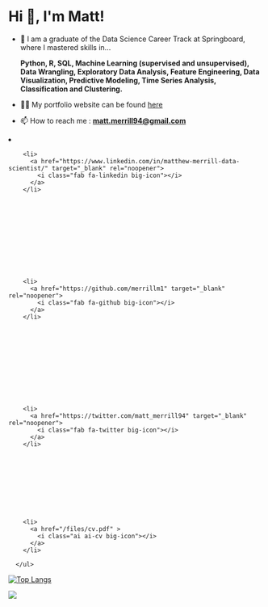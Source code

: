 <h1 align="left">Hi 👋, I'm Matt!</h1>


- 🌱 I am a graduate of the Data Science Career  Track at Springboard, where I mastered skills in... 

   **Python, R, SQL, Machine Learning (supervised and unsupervised), Data Wrangling, Exploratory Data Analysis, Feature Engineering, Data Visualization, Predictive Modeling, Time Series Analysis, Classification and Clustering.**

- 👨‍💻 My  portfolio website can be found [here](https://merrillm1.github.io/)
- 📫 How to reach me : **matt.merrill94@gmail.com**

<li>
          <a href="/#contact" >
            <i class="fas fa-envelope big-icon"></i>
          </a>
        </li>
        
        
        
        
          
        
        
        
        
        
          
        
        <li>
          <a href="https://www.linkedin.com/in/matthew-merrill-data-scientist/" target="_blank" rel="noopener">
            <i class="fab fa-linkedin big-icon"></i>
          </a>
        </li>
        
        
        
        
          
        
        
        
        
        
          
        
        <li>
          <a href="https://github.com/merrillm1" target="_blank" rel="noopener">
            <i class="fab fa-github big-icon"></i>
          </a>
        </li>
        
        
        
        
          
        
        
        
        
        
          
        
        <li>
          <a href="https://twitter.com/matt_merrill94" target="_blank" rel="noopener">
            <i class="fab fa-twitter big-icon"></i>
          </a>
        </li>
        
        
        
        
        
        
        
        
          
        
        <li>
          <a href="/files/cv.pdf" >
            <i class="ai ai-cv big-icon"></i>
          </a>
        </li>
        
      </ul>

[![Top Langs](https://github-readme-stats.vercel.app/api/top-langs/?username=merrillm1)](https://github.com/merrillm1/github-readme-stats)

![](https://komarev.com/ghpvc/?username=merrillm1)

<!--
**merrillm1/merrillm1** is a ✨ _special_ ✨ repository because its `README.md` (this file) appears on your GitHub profile.

Here are some ideas to get you started:

- 🔭 I’m currently working on ...
- 🌱 I’m currently learning ...
- 👯 I’m looking to collaborate on ...
- 🤔 I’m looking for help with ...
- 💬 Ask me about ...
- 📫 How to reach me: ...
- 😄 Pronouns: ...
- ⚡ Fun fact: ...
-->
